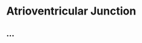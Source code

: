 # Atrioventricular Junction

## ...

<!-- {BearID:72359083-EAFE-4268-90E8-506B0639F2A6-33765-00031245FBF7F480} -->
